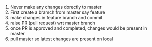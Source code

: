 1. Never make any changes dorectly to master
2. First create a bramch from master say feature
3. make changes in feature branch and commit
4. raise PR (pull request) wrt master branch
5. once PR is approved and completed, changes would be present in master
6. pull master so latest changes are present on local